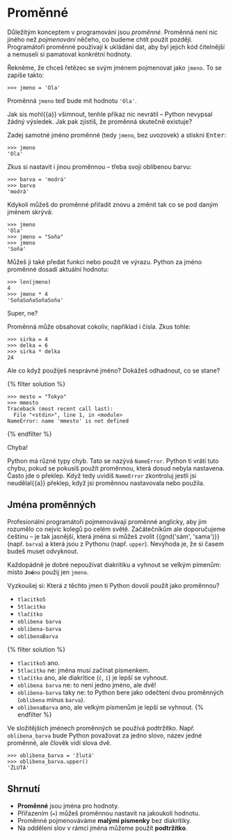 # Proměnné

Důležitým konceptem v programování jsou *proměnné*.
Proměnná není nic jiného než *pojmenování* něčeho,
co budeme chtít použít později.
Programátoři proměnné používají k ukládání dat,
aby byl jejich kód čitelnější a nemuseli si pamatovat konkrétní hodnoty.

Řekněme, že chceš řetězec se svým jménem pojmenovat jako `jmeno`.
To se zapíše takto:

``` pycon
>>> jmeno = 'Ola'
```

Proměnná `jmeno` teď bude mít hodnotu `'Ola'`.

Jak sis mohl{{a}} všimnout, tenhle příkaz nic nevrátil – Python nevypsal
žádný výsledek.
Jak pak zjistíš, že proměnná skutečně existuje?

Zadej samotné jméno proměnné (tedy `jmeno`, bez uvozovek) a stiskni
<kbd>Enter</kbd>:

``` pycon
>>> jmeno
'Ola'
```

Zkus si nastavit i jinou proměnnou – třeba svoji oblíbenou barvu:

``` pycon
>>> barva = 'modrá'
>>> barva
'modrá'
```

Kdykoli můžeš do proměnné přiřadit znovu a změnit tak co se pod
daným jménem skrývá:

``` pycon
>>> jmeno
'Ola'
>>> jmeno = "Soňa"
>>> jmeno
'Soňa'
```

Můžeš ji také předat funkci nebo použít ve výrazu.
Python za jméno proměnné dosadí aktuální hodnotu:

``` pycon
>>> len(jmeno)
4
>>> jmeno * 4
'SoňaSoňaSoňaSoňa'
```

Super, ne?

Proměnná může obsahovat cokoliv, například i čísla.
Zkus tohle:

``` pycon
>>> sirka = 4
>>> delka = 6
>>> sirka * delka
24
```

Ale co když použiješ nesprávné jméno? Dokážeš odhadnout, co se stane?

{% filter solution %}
``` pycon
>>> mesto = "Tokyo"
>>> mmesto
Traceback (most recent call last):
  File "<stdin>", line 1, in <module>
NameError: name 'mmesto' is not defined
```
{% endfilter %}

Chyba!

Python má různé typy chyb. Tato se nazývá `NameError`.
Python ti vrátí tuto chybu, pokud se pokusíš použít proměnnou,
která dosud nebyla nastavena.
Často jde o překlep.
Když tedy uvidíš `NameError` zkontroluj jestli jsi neudělal{{a}} překlep,
když jsi proměnnou nastavovala nebo použila.


## Jména proměnných
Profesionální programátoři pojmenovávají proměnné anglicky,
aby jim rozumělo co nejvíc kolegů po celém světě.
Začátečníkům ale doporučujeme češtinu – je tak jasnější, která jména
si můžeš zvolit {{gnd('sám', 'sama')}} (např. `barva`) a která jsou
z Pythonu (např. `upper`).
Nevýhoda je, že si časem budeš muset odvyknout.


Každopádně je dobré nepoužívat diakritiku a vyhnout se velkým pímenům:
místo <code><strong>J</strong>m<strong>é</strong>no</code> použij jen `jmeno`.


Vyzkoušej si:
Která z těchto jmen ti Python dovolí použít jako proměnnou?

* `tlacitko5`
* `5tlacitko`
* `tlačítko`
* `oblibena barva`
* `oblibena-barva`
* `oblibenaBarva`

{% filter solution %}

* `tlacitko5` ano.
* `5tlacitko` ne: jména musí začínat písmenkem.
* `tlačítko` ano, ale diakritice (`č`, `í`) je lepší se vyhnout.
* `oblibena barva` ne: to není jedno jméno, ale dvě!
* `oblibena-barva` taky ne: to Python bere jako odečtení dvou proměnných
  (`oblibena` mínus `barva`).
* `oblibenaBarva` ano, ale velkým písmenům je lepší se vyhnout.
{% endfilter %}

Ve složitějších jménech proměnných se používá podtržítko.
Např. `oblibena_barva` bude Python považovat za jedno slovo, název jedné
proměnné, ale člověk vidí slova dvě.

``` pycon
>>> oblibena_barva = 'žlutá'
>>> oblibena_barva.upper()
'ŽLUTÁ'
```


## Shrnutí

* **Proměnné** jsou jména pro hodnoty.
* Přiřazením (`=`) můžeš proměnnou nastavit na jakoukoli hodnotu.
* Proměnné pojmenováváme **malými písmenky** bez diakritiky.
* Na oddělení slov v rámci jména můžeme použít **podtržítko**.
